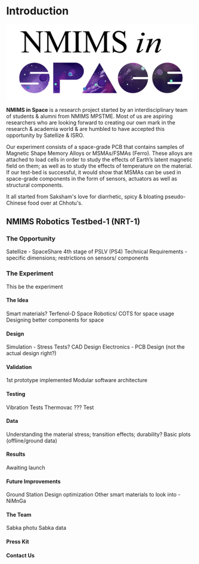# Introduction

![alt text][logo]

**NMIMS in Space** is a research project started by an interdisciplinary team of students & alumni from NMIMS MPSTME. Most of us are aspiring researchers who are looking forward to creating our own mark in the research & academia world & are humbled to have accepted this opportunity by Satellize & ISRO.

Our experiment consists of a space-grade PCB that contains samples of Magnetic Shape Memory Alloys or MSMAs/FSMAs (Ferro). These alloys are attached to load cells in order to study the effects of Earth’s latent magnetic field on them; as well as to study the effects of temperature on the material. If our test-bed is successful, it would show that MSMAs can be used in space-grade components in the form of sensors, actuators as well as structural components.

It all started from Saksham's love for diarrhetic, spicy & bloating pseudo-Chinese food over at Chhotu's.

## NMIMS Robotics Testbed-1 (NRT-1)

### The Opportunity

Satellize - SpaceShare
4th stage of PSLV (PS4)
Technical Requirements - specific dimensions; restrictions on sensors/ components

### The Experiment

This be the experiment

#### The Idea

Smart materials?
Terfenol-D
Space Robotics/ COTS for space usage
Designing better components for space

#### Design

Simulation - Stress Tests?
CAD Design
Electronics - PCB Design (not the actual design right?)

#### Validation

1st prototype implemented
Modular software architecture

#### Testing

Vibration Tests
Thermovac
??? Test

#### Data

Understanding the material stress; transition effects; durability?
Basic plots (offline/ground data)

#### Results

Awaiting launch

#### Future Improvements

Ground Station
Design optimization
Other smart materials to look into - NiMnGa

#### The Team

Sabka photu
Sabka data

#### Press Kit

#### Contact Us

[logo]: _static/NIS_Logo.jpeg "NMIMS In Space Logo"